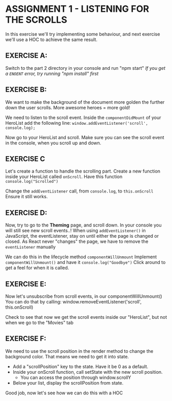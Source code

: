 # ASSIGNMENT 1 - LISTENING FOR THE SCROLLS

In this exercise we'll try implementing some
behaviour, and next exercise we'll use a HOC
to achieve the same result.

## EXERCISE A:
Switch to the part 2 directory in your console and run "npm start"
*If you get a `ENOENT` error, try running "npm install" first*

## EXERCISE B:
We want to make the background of the document
more golden the further down the user scrolls.
More awesome heroes = more gold!

We need to listen to the scroll event.
Inside the `componentDidMount` of your HeroList add the following line:
`window.addEventListener('scroll', console.log);`

Now go to your HeroList and scroll.
Make sure you can see the scroll event in the console,
when you scroll up and down.

## EXERCISE C
Let's create a function to handle the scrolling part. Create a new function inside your HeroList
called `onScroll`. Have this function `console.log("Scrolled")`

Change the `addEventListener` call, from `console.log`, to `this.onScroll`
Ensure it still works.

## EXERCISE D:
Now, try to go to the **Theming** page, and scroll down.
In your console you will still see new scroll events..!
When using `addEventListener()` in JavaScript, the eventListener,
stay on until either the page is changed or closed.
As React never "changes" the page, we have to remove the `eventListener` manually

We can do this in the lifecycle method `componentWillUnmount`
Implement `componentWillUnmount()` and have it `console.log("Goodbye")`
Click around to get a feel for when it is called.

## EXERCISE E:
Now let's unsubscribe from scroll events,  in our componentWillUnmount()
You can do that by calling:
window.removeEventListener('scroll', this.onScroll)

Check to see that now we get the scroll events inside our "HeroList", but not when we go to the "Movies" tab

## EXERCISE F:
We need to use the scroll position in the render method to change the background color.
That means we need to get it into state.

- Add a "scrollPosition" key to the state. Have it be 0 as a default.
- Inside your onScroll function, call setState with the new scroll position.
    - You can access the position through window.scrollY
- Below your list, display the scrollPosition from state.

Good job, now let's see how we can do this with a HOC
